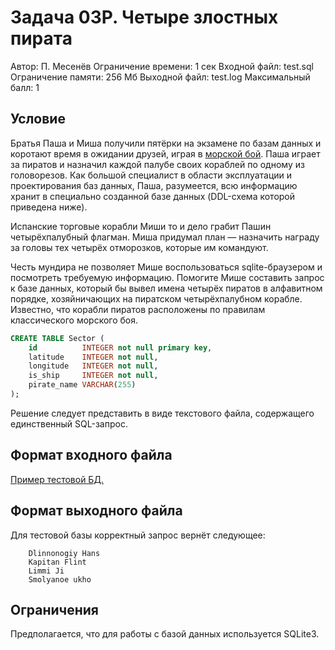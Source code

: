 # Задача 03P. Четыре злостных пирата

Автор: П. Месенёв Ограничение времени: 1 сек
Входной файл: test.sql Ограничение памяти: 256 Мб
Выходной файл: test.log
Максимальный балл: 1

## Условие

Братья Паша и Миша получили пятёрки на экзамене по базам данных и коротают время в ожидании друзей, играя в [морской бой](<https://en.wikipedia.org/wiki/Battleship_(game)>). Паша играет за пиратов и назначил каждой палубе своих кораблей по одному из головорезов. Как большой специалист в области эксплуатации и проектирования баз данных, Паша, разумеется, всю информацию хранит в специально созданной базе данных (DDL-схема которой приведена ниже).

Испанские торговые корабли Миши то и дело грабит Пашин четырёхпалубный флагман. Миша придумал план — назначить награду за головы тех четырёх отморозков, которые им командуют.

Честь мундира не позволяет Мише воспользоваться sqlite-браузером и посмотреть требуемую информацию. Помогите Мише составить запрос к базе данных, который бы вывел имена четырёх пиратов в алфавитном порядке, хозяйничающих на пиратском четырёхпалубном корабле. Известно, что корабли пиратов расположены по правилам классического морского боя.

```sql
CREATE TABLE Sector (
    id          INTEGER not null primary key,
    latitude    INTEGER not null,
    longitude   INTEGER not null,
    is_ship     INTEGER not null,
    pirate_name VARCHAR(255)
);
```

Решение следует представить в виде текстового файла, содержащего единственный SQL-запрос.

## Формат входного файла

[Пример тестовой БД.](https://imcs.dvfu.ru/cats/static/download/att/0uOVEpDWfUxXghvGiNVVc0JWzX4vTgHL_example.db)

## Формат выходного файла

Для тестовой базы корректный запрос вернёт следующее:

```text
    Dlinnonogiy Hans
    Kapitan Flint
    Limmi Ji
    Smolyanoe ukho
```

## Ограничения

Предполагается, что для работы с базой данных используется SQLite3.
